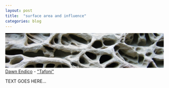 ```yaml
---
layout: post
title:  "surface area and influence"
categories: blog
---
```


<p class="attribution">
	<img src="/images/surface-area/surface2.png" class="image fit" />
	<a href="https://www.flickr.com/photos/candiedwomanire/">Dawn Endico</a> -
	<a href="https://www.flickr.com/photos/candiedwomanire/84148980/in/photolist-8rhyu-nfyFUv-bZCWfG-cvRsLN-dWW6Nt-bxN6z6-5ZZHCE-pLJmYM-4LsLhF-CWBUK-e6gKCM-qbZc5m-48srZG-5UGaAt-d7cHtS-dtvHKr-nMS6ui-eVTQE6-omoPns-hD8PjF-o54g8R-dUS2FN-nMXwba-nqnSVz-iiF8Dg-7CTC8j-7unYFj-eq5qHk-drAhVe-7KeF1y-q19BSB-sHC6yq-j6tKwW-7FHvkj-ovS5q1-jPmgVr-dCozXm-4GXcBN-eq5qCT-i1GWi8-cYTrg3-8rfPnj-kCjAxg-nMSXLP-kyFmeu-k2qcZ8-g9iNQK-nsLczT-cCg8gy-nxuaC1">"Tafoni"</a>
</p>

TEXT GOES HERE...
